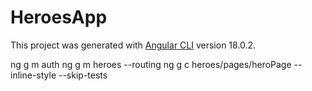 # HeroesApp

This project was generated with [Angular CLI](https://github.com/angular/angular-cli) version 18.0.2.

ng g m auth
ng g m heroes --routing
ng g c heroes/pages/heroPage --inline-style --skip-tests
